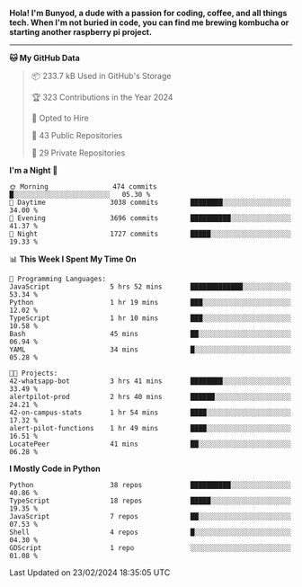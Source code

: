 <p>
<b>Hola! I'm Bunyod, a dude with a passion for coding, coffee, and all things tech. When I'm not buried in code, you can find me brewing kombucha or starting another raspberry pi project.</b>
</p>

---

<!--START_SECTION:waka-->
**🐱 My GitHub Data** 

> 📦 233.7 kB Used in GitHub's Storage 
 > 
> 🏆 323 Contributions in the Year 2024
 > 
> 💼 Opted to Hire
 > 
> 📜 43 Public Repositories 
 > 
> 🔑 29 Private Repositories 
 > 
**I'm a Night 🦉** 

```text
🌞 Morning                474 commits         █░░░░░░░░░░░░░░░░░░░░░░░░   05.30 % 
🌆 Daytime                3038 commits        ████████░░░░░░░░░░░░░░░░░   34.00 % 
🌃 Evening                3696 commits        ██████████░░░░░░░░░░░░░░░   41.37 % 
🌙 Night                  1727 commits        █████░░░░░░░░░░░░░░░░░░░░   19.33 % 
```


📊 **This Week I Spent My Time On** 

```text
💬 Programming Languages: 
JavaScript               5 hrs 52 mins       █████████████░░░░░░░░░░░░   53.34 % 
Python                   1 hr 19 mins        ███░░░░░░░░░░░░░░░░░░░░░░   12.02 % 
TypeScript               1 hr 10 mins        ███░░░░░░░░░░░░░░░░░░░░░░   10.58 % 
Bash                     45 mins             ██░░░░░░░░░░░░░░░░░░░░░░░   06.94 % 
YAML                     34 mins             █░░░░░░░░░░░░░░░░░░░░░░░░   05.28 % 

🐱‍💻 Projects: 
42-whatsapp-bot          3 hrs 41 mins       ████████░░░░░░░░░░░░░░░░░   33.49 % 
alertpilot-prod          2 hrs 40 mins       ██████░░░░░░░░░░░░░░░░░░░   24.21 % 
42-on-campus-stats       1 hr 54 mins        ████░░░░░░░░░░░░░░░░░░░░░   17.32 % 
alert-pilot-functions    1 hr 49 mins        ████░░░░░░░░░░░░░░░░░░░░░   16.51 % 
LocatePeer               41 mins             ██░░░░░░░░░░░░░░░░░░░░░░░   06.28 % 
```

**I Mostly Code in Python** 

```text
Python                   38 repos            ██████████░░░░░░░░░░░░░░░   40.86 % 
TypeScript               18 repos            █████░░░░░░░░░░░░░░░░░░░░   19.35 % 
JavaScript               7 repos             ██░░░░░░░░░░░░░░░░░░░░░░░   07.53 % 
Shell                    4 repos             █░░░░░░░░░░░░░░░░░░░░░░░░   04.30 % 
GDScript                 1 repo              ░░░░░░░░░░░░░░░░░░░░░░░░░   01.08 % 
```




 Last Updated on 23/02/2024 18:35:05 UTC
<!--END_SECTION:waka-->
